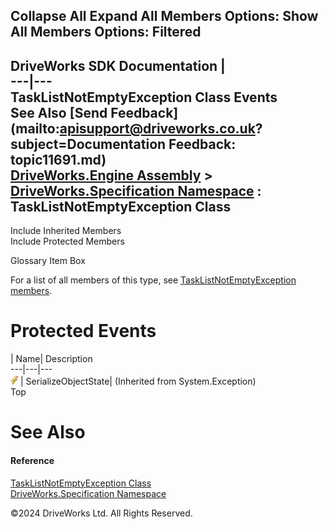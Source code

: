        

 Collapse All Expand All  Members Options: Show All  Members Options: Filtered   
---  
DriveWorks SDK Documentation  |   
---|---  
TaskListNotEmptyException Class Events   
See Also [Send Feedback](mailto:apisupport@driveworks.co.uk?subject=Documentation Feedback: topic11691.md)  
[DriveWorks.Engine Assembly](topic2156.md) > [DriveWorks.Specification Namespace](topic10764.md) : TaskListNotEmptyException Class  
---  
  
Include Inherited Members    
Include Protected Members    


Glossary Item Box

For a list of all members of this type, see [TaskListNotEmptyException members](topic11692.md).

# Protected Events

| Name| Description  
---|---|---  
![Protected Event](dotnetimages/protectedEvent.gif)| SerializeObjectState|  (Inherited from System.Exception)  
Top

# See Also

#### Reference

[TaskListNotEmptyException Class](topic11691.md)   
[DriveWorks.Specification Namespace](topic10764.md)

©2024 DriveWorks Ltd. All Rights Reserved.
